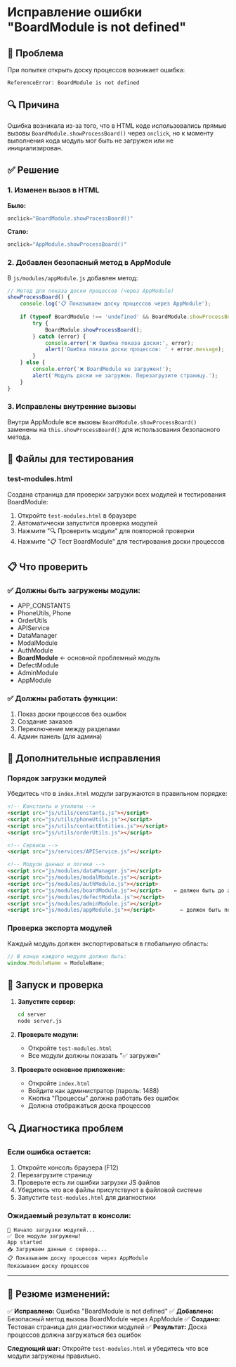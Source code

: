 # Исправление ошибки "BoardModule is not defined"

## 🚨 Проблема
При попытке открыть доску процессов возникает ошибка:
```
ReferenceError: BoardModule is not defined
```

## 🔍 Причина
Ошибка возникала из-за того, что в HTML коде использовались прямые вызовы `BoardModule.showProcessBoard()` через `onclick`, но к моменту выполнения кода модуль мог быть не загружен или не инициализирован.

## ✅ Решение

### 1. Изменен вызов в HTML
**Было:**
```javascript
onclick="BoardModule.showProcessBoard()"
```

**Стало:**
```javascript
onclick="AppModule.showProcessBoard()"
```

### 2. Добавлен безопасный метод в AppModule
В `js/modules/appModule.js` добавлен метод:

```javascript
// Метод для показа доски процессов (через AppModule)
showProcessBoard() {
    console.log('📋 Показываем доску процессов через AppModule');
    
    if (typeof BoardModule !== 'undefined' && BoardModule.showProcessBoard) {
        try {
            BoardModule.showProcessBoard();
        } catch (error) {
            console.error('❌ Ошибка показа доски:', error);
            alert('Ошибка показа доски процессов: ' + error.message);
        }
    } else {
        console.error('❌ BoardModule не загружен!');
        alert('Модуль доски не загружен. Перезагрузите страницу.');
    }
}
```

### 3. Исправлены внутренние вызовы
Внутри AppModule все вызовы `BoardModule.showProcessBoard()` заменены на `this.showProcessBoard()` для использования безопасного метода.

## 🧪 Файлы для тестирования

### test-modules.html
Создана страница для проверки загрузки всех модулей и тестирования BoardModule:

1. Откройте `test-modules.html` в браузере
2. Автоматически запустится проверка модулей
3. Нажмите "🔍 Проверить модули" для повторной проверки
4. Нажмите "📋 Тест BoardModule" для тестирования доски процессов

## 📋 Что проверить

### ✅ Должны быть загружены модули:
- APP_CONSTANTS
- PhoneUtils, Phone
- OrderUtils
- APIService
- DataManager
- ModalModule
- AuthModule
- **BoardModule** ← основной проблемный модуль
- DefectModule
- AdminModule
- AppModule

### ✅ Должны работать функции:
1. Показ доски процессов без ошибок
2. Создание заказов
3. Переключение между разделами
4. Админ панель (для админа)

## 🔧 Дополнительные исправления

### Порядок загрузки модулей
Убедитесь что в `index.html` модули загружаются в правильном порядке:

```html
<!-- Константы и утилиты -->
<script src="js/utils/constants.js"></script>
<script src="js/utils/phoneUtils.js"></script>
<script src="js/utils/contactEntities.js"></script>
<script src="js/utils/orderUtils.js"></script>

<!-- Сервисы -->
<script src="js/services/APIService.js"></script>

<!-- Модули данных и логики -->
<script src="js/modules/dataManager.js"></script>
<script src="js/modules/modalModule.js"></script>
<script src="js/modules/authModule.js"></script>
<script src="js/modules/boardModule.js"></script>    ← должен быть до appModule
<script src="js/modules/defectModule.js"></script>
<script src="js/modules/adminModule.js"></script>
<script src="js/modules/appModule.js"></script>        ← должен быть последним
```

### Проверка экспорта модулей
Каждый модуль должен экспортироваться в глобальную область:

```javascript
// В конце каждого модуля должно быть:
window.ModuleName = ModuleName;
```

## 🚀 Запуск и проверка

1. **Запустите сервер:**
   ```bash
   cd server
   node server.js
   ```

2. **Проверьте модули:**
   - Откройте `test-modules.html`
   - Все модули должны показать "✅ загружен"

3. **Проверьте основное приложение:**
   - Откройте `index.html`
   - Войдите как администратор (пароль: 1488)
   - Кнопка "Процессы" должна работать без ошибок
   - Должна отображаться доска процессов

## 🔍 Диагностика проблем

### Если ошибка остается:
1. Откройте консоль браузера (F12)
2. Перезагрузите страницу
3. Проверьте есть ли ошибки загрузки JS файлов
4. Убедитесь что все файлы присутствуют в файловой системе
5. Запустите `test-modules.html` для диагностики

### Ожидаемый результат в консоли:
```
🔧 Начало загрузки модулей...
✅ Все модули загружены!
App started
📥 Загружаем данные с сервера...
📋 Показываем доску процессов через AppModule
Показываем доску процессов
```

---

## 📝 Резюме изменений:

✅ **Исправлено:** Ошибка "BoardModule is not defined"
✅ **Добавлено:** Безопасный метод вызова BoardModule через AppModule
✅ **Создано:** Тестовая страница для диагностики модулей
✅ **Результат:** Доска процессов должна загружаться без ошибок

**Следующий шаг:** Откройте `test-modules.html` и убедитесь что все модули загружены правильно.
